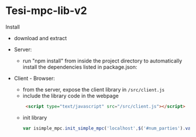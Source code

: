 # Tesi-mpc-lib-v2

Install

- download and extract
- Server:
  - run "npm install" from inside the project directory to automatically install the dependencies listed in package.json:

- Client - Browser:
  - from the server, expose the client library in `/src/client.js`
  - include the library code in the webpage 
    ```html
     <script type="text/javascript" src="/src/client.js"></script>
     ```
  - init library 
    ```javascript
    var isimple_mpc.init_simple_mpc('localhost',$('#num_parties').val(), $('#comp_id').val(), $('#implem_type').val());
    ```
